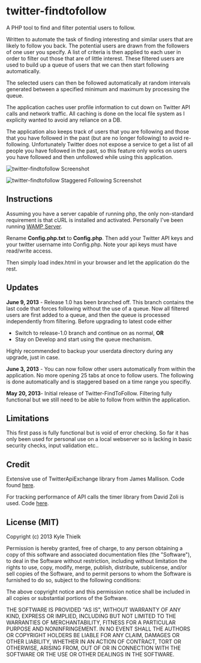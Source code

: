 twitter-findtofollow
====================

A PHP tool to find and filter potential users to follow.

Written to automate the task of finding interesting and similar users that are likely to follow you back. The potential users are drawn from the followers of one user you specify. A list of criteria is then applied to each user in order to filter out those that are of little interest. These filtered users are used to build up a queue of users that we can then start following automatically.

The selected users can then be followed automatically at random intervals generated between a specified minimum and maximum by processing the queue.

The application caches user profile information to cut down on Twitter API calls and network traffic. All caching is done on the local file system as I explicity wanted to avoid any reliance on a DB.

The application also keeps track of users that you are following and those that you have followed in the past (but are no longer following) to avoid re-following. Unfortunately Twitter does not expose a service to get a list of all people you have followed in the past, so this feature only works on users you have followed and then unfollowed while using this application.

![twitter-findtofollow Screenshot](https://github.com/kylethielk/twitter-findtofollow/blob/develop/images/screenshot.png?raw=true)

![twitter-findtofollow Staggered Following Screenshot](https://github.com/kylethielk/twitter-findtofollow/blob/develop/images/screenshot-2.png?raw=true)

Instructions
------------

Assuming you have a server capable of running php, the only non-standard requirement is that cURL is installed and activated. Personally I've been running [WAMP Server](http://www.wampserver.com/).

Rename **Config.php.txt** to **Config.php**. Then add your Twitter API keys and your twitter username into Config.php. Note your api keys must have read/write access.

Then simply load index.html in your browser and let the application do the rest.

Updates
-------

**June 9, 2013** - Release 1.0 has been branched off. This branch contains the last code that forces following without the use of a queue. Now all filtered users are first added to a queue, and then the queue is processed independently from filtering.  Before upgrading to latest code either 

- Switch to release-1.0 branch and continue on as normal, **OR**
- Stay on Develop and start using the queue mechanism.

Highly recommended to backup your userdata directory during any upgrade, just in case.

**June 3, 2013** - You can now follow other users automatically from within the application. No more opening 25 tabs at once to follow users. The following is done automatically and is staggered based on a time range you specifiy. 

**May 20, 2013**- Initial release of Twitter-FindToFollow. Filtering fully functional but we still need to be able to follow from within the application.

Limitations
-----------

This first pass is fully functional but is void of error checking. So far it has only been used for personal use on a local webserver so is lacking in basic security checks, input validation  etc..

Credit
------

Extensive use of TwitterApiExchange library from James Mallison. Code found [here](http://github.com/j7mbo/twitter-api-php).

For tracking performance of API calls the timer library from David Zoli is used. Code [here](https://github.com/davidzoli/php-timer-class).

License (MIT)
-------------

Copyright (c) 2013 Kyle Thielk

Permission is hereby granted, free of charge, to any person obtaining a copy
of this software and associated documentation files (the "Software"), to deal
in the Software without restriction, including without limitation the rights
to use, copy, modify, merge, publish, distribute, sublicense, and/or sell
copies of the Software, and to permit persons to whom the Software is
furnished to do so, subject to the following conditions:

The above copyright notice and this permission notice shall be included in
all copies or substantial portions of the Software.

THE SOFTWARE IS PROVIDED "AS IS", WITHOUT WARRANTY OF ANY KIND, EXPRESS OR
IMPLIED, INCLUDING BUT NOT LIMITED TO THE WARRANTIES OF MERCHANTABILITY,
FITNESS FOR A PARTICULAR PURPOSE AND NONINFRINGEMENT. IN NO EVENT SHALL THE
AUTHORS OR COPYRIGHT HOLDERS BE LIABLE FOR ANY CLAIM, DAMAGES OR OTHER
LIABILITY, WHETHER IN AN ACTION OF CONTRACT, TORT OR OTHERWISE, ARISING FROM,
OUT OF OR IN CONNECTION WITH THE SOFTWARE OR THE USE OR OTHER DEALINGS IN
THE SOFTWARE.

